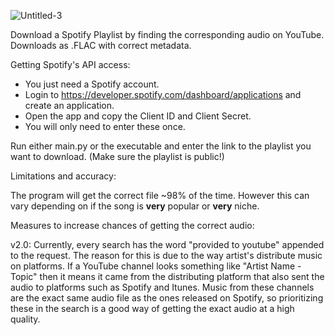 ![Untitled-3](https://user-images.githubusercontent.com/92749103/184211319-5d444455-b21e-4d9c-ae07-5fced0d56e06.png)

Download a Spotify Playlist by finding the corresponding audio on YouTube.
Downloads as .FLAC with correct metadata.



Getting Spotify's API access:   
- You just need a Spotify account.
- Login to https://developer.spotify.com/dashboard/applications and create an application.
- Open the app and copy the Client ID and Client Secret.
- You will only need to enter these once.
  


Run either main.py or the executable and enter the link to the playlist you want to download.
(Make sure the playlist is public!)

Limitations and accuracy:

The program will get the correct file ~98% of the time. However this can vary depending on if the song is **very** popular or **very** niche.

Measures to increase chances of getting the correct audio:

v2.0:
Currently, every search has the word "provided to youtube" appended to the request. The reason for this is due to the way artist's distribute music on platforms.
If a YouTube channel looks something like "Artist Name - Topic" then it means it came from the distributing platform that also sent the audio to platforms such as Spotify and Itunes.
Music from these channels are the exact same audio file as the ones released on Spotify, so prioritizing these in the search is a good way of getting the exact audio at a high quality. 
